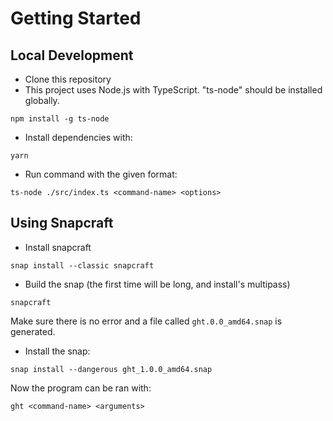 # Getting Started

## Local Development
- Clone this repository
- This project uses Node.js with TypeScript. "ts-node" should be installed globally.

```
npm install -g ts-node
```
- Install dependencies with:
```
yarn
``` 
- Run command with the given format:
```
ts-node ./src/index.ts <command-name> <options>
```

## Using Snapcraft
- Install snapcraft
```
snap install --classic snapcraft
```
- Build the snap (the first time will be long, and install's multipass)
```
snapcraft
```
Make sure there is no error and a file called `ght.0.0_amd64.snap` is generated.

- Install the snap: 
```
snap install --dangerous ght_1.0.0_amd64.snap
```

Now the program can be ran with:
```
ght <command-name> <arguments>
```